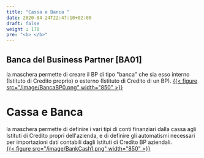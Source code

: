 ```yaml
---
title: "Cassa e Banca "
date: 2020-04-24T22:47:10+02:00
draft: false
weight : 170
pre: "<b> </b>"
---
```


## Banca del Business Partner [BA01]
la maschera permette di creare il BP di tipo "banca" che sia esso interno (Istituto di Credito proprio) o esterno (Istituto di Credito di un BP).
[{{< figure src="/image/BancaBP0.png"  width="850"  >}}](/image/BancaBP0.png)
# Cassa e Banca
la maschera permette di definire i vari tipi di conti finanziari dalla cassa agli Istituti di Credito propri dell'azienda, e di definire gli automatismi necessari per importazioni dati contabili dagli Istituti di Credito BP aziendali.   
[{{< figure src="/image/BankCash1.png"  width="850"  >}}](/image/BancaBP0.png)


